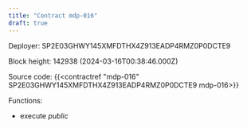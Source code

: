 ```yaml
---
title: "Contract mdp-016"
draft: true
---
```

Deployer: SP2E03GHWY145XMFDTHX4Z913EADP4RMZ0P0DCTE9


 



Block height: 142938 (2024-03-16T00:38:46.000Z)

Source code: {{<contractref "mdp-016" SP2E03GHWY145XMFDTHX4Z913EADP4RMZ0P0DCTE9 mdp-016>}}

Functions:

* execute _public_
